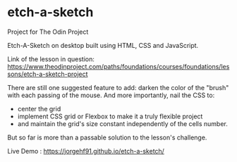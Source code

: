 # etch-a-sketch
Project for The Odin Project 

Etch-A-Sketch on desktop built using HTML, CSS and JavaScript.

Link of the lesson in question:  https://www.theodinproject.com/paths/foundations/courses/foundations/lessons/etch-a-sketch-project

There are still one suggested feature to add: darken the color of the "brush" with each passing of the mouse. 
And more importantly, nail the CSS to:

- center the grid
- implement CSS grid or Flexbox to make it a truly flexible project
- and maintain the grid's size constant independently of the cells number.

But so far is more than a passable solution to the lesson's challenge.

Live Demo : https://jorgehf91.github.io/etch-a-sketch/
